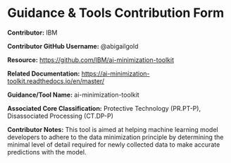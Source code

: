 # Guidance & Tools Contribution Form

**Contributor:** IBM

**Contributor GitHub Username:** @abigailgold

**Resource:** https://github.com/IBM/ai-minimization-toolkit

**Related Documentation:** https://ai-minimization-toolkit.readthedocs.io/en/master/

**Guidance/Tool Name:** ai-minimization-toolkit

**Associated Core Classification:** Protective Technology (PR.PT-P), Disassociated Processing (CT.DP-P)

**Contributor Notes:** This tool is aimed at helping machine learning model developers to adhere to the data minimization principle by determining the minimal level of detail required for newly collected data to make accurate predictions with the model.
